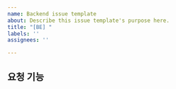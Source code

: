 ```yaml
---
name: Backend issue template
about: Describe this issue template's purpose here.
title: "[BE] "
labels: ''
assignees: ''

---
```


## 요청 기능
